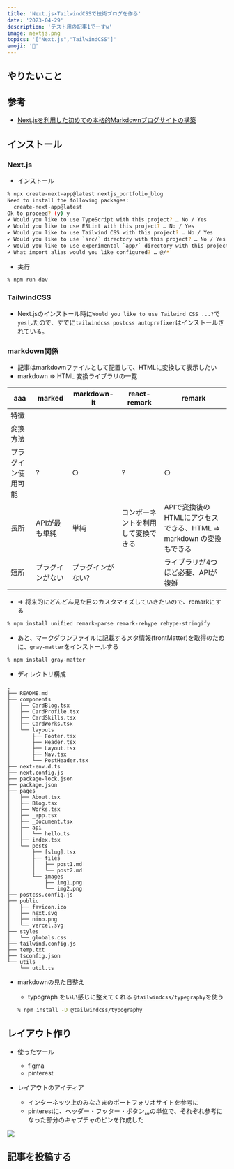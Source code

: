 ```yaml
---
title: 'Next.js×TailwindCSSで技術ブログを作る'
date: '2023-04-29'
description: 'テスト用の記事1でーすw'
image: nextjs.png
topics: '["Next.js","TailwindCSS"]'
emoji: '🙆'
---
```


## やりたいこと

## 参考
- [Next.jsを利用した初めての本格的Markdownブログサイトの構築](https://reffect.co.jp/react/nextjs-markdown-blog)

## インストール
### Next.js
- インストール
```sh
% npx create-next-app@latest nextjs_portfolio_blog
Need to install the following packages:
  create-next-app@latest
Ok to proceed? (y) y
✔ Would you like to use TypeScript with this project? … No / Yes
✔ Would you like to use ESLint with this project? … No / Yes
✔ Would you like to use Tailwind CSS with this project? … No / Yes
✔ Would you like to use `src/` directory with this project? … No / Yes
✔ Would you like to use experimental `app/` directory with this project? … No / Yes
✔ What import alias would you like configured? … @/*
```

- 実行

```sh
% npm run dev
```

### TailwindCSS
- Next.jsのインストール時に`Would you like to use Tailwind CSS ...?`で`yes`したので、すでに`tailwindcss postcss autoprefixer`はインストールされている。

### markdown関係
- 記事はmarkdownファイルとして配置して、HTMLに変換して表示したい
- markdown => HTML 変換ライブラリの一覧
  
|    aaa       | marked   | markdown-it | react-remark      | remark                   |
| --------- | -------- | ----------- | ----------------- | ------------------------ |
| 特徴        |          |             |                   |                          |
| 変換方法      |          |             |                   |                          |
| プラグイン使用可能 | ?        | ○           | ?                 | ○                        |
| 長所        | APIが最も単純 | 単純          | コンポーネントを利用して変換できる | APIで変換後のHTMLにアクセスできる、HTML => markdown の変換もできる |
| 短所        |    プラグインがない      |     プラグインがない?        |                   | ライブラリが4つほど必要、APIが複雑          |

- => 将来的にどんどん見た目のカスタマイズしていきたいので、remarkにする

```sh
% npm install unified remark-parse remark-rehype rehype-stringify
```

- あと、マークダウンファイルに記載するメタ情報(frontMatter)を取得のために、`gray-matter`をインストールする

```sh
% npm install gray-matter
```

- ディレクトリ構成

```
.
├── README.md
├── components
│   ├── CardBlog.tsx
│   ├── CardProfile.tsx
│   ├── CardSkills.tsx
│   ├── CardWorks.tsx
│   └── layouts
│       ├── Footer.tsx
│       ├── Header.tsx
│       ├── Layout.tsx
│       ├── Nav.tsx
│       └── PostHeader.tsx
├── next-env.d.ts
├── next.config.js
├── package-lock.json
├── package.json
├── pages
│   ├── About.tsx
│   ├── Blog.tsx
│   ├── Works.tsx
│   ├── _app.tsx
│   ├── _document.tsx
│   ├── api
│   │   └── hello.ts
│   ├── index.tsx
│   └── posts
│       ├── [slug].tsx
│       ├── files
│       │   ├── post1.md
│       │   └── post2.md
│       └── images
│           ├── img1.png
│           └── img2.png
├── postcss.config.js
├── public
│   ├── favicon.ico
│   ├── next.svg
│   ├── nino.png
│   └── vercel.svg
├── styles
│   └── globals.css
├── tailwind.config.js
├── temp.txt
├── tsconfig.json
└── utils
    └── util.ts
```

- markdownの見た目整え
  - typograph をいい感じに整えてくれる `@tailwindcss/typegraphy`を使う

  ```sh
  % npm install -D @tailwindcss/typography
  ```

## レイアウト作り
- 使ったツール
  - figma
  - pinterest

- レイアウトのアイディア
  - インターネッツ上のみなさまのポートフォリオサイトを参考に
  - pinterestに、ヘッダー・フッター・ボタン,,,の単位で、それぞれ参考になった部分のキャプチャのピンを作成した

<img src="../images/20230427225701.jpeg">

## 記事を投稿する